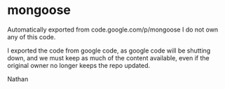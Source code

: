 # mongoose
Automatically exported from code.google.com/p/mongoose
I do not own any of this code.

I exported the code from google code, as google code will be shutting down, and we must keep as much of the content available, even if the original owner no longer keeps the repo updated.

Nathan

